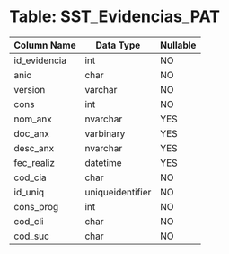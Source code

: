 # Table: SST_Evidencias_PAT

| Column Name | Data Type | Nullable |
|-------------|-----------|----------|
| id_evidencia | int | NO |
| anio | char | NO |
| version | varchar | NO |
| cons | int | NO |
| nom_anx | nvarchar | YES |
| doc_anx | varbinary | YES |
| desc_anx | nvarchar | YES |
| fec_realiz | datetime | YES |
| cod_cia | char | NO |
| id_uniq | uniqueidentifier | NO |
| cons_prog | int | NO |
| cod_cli | char | NO |
| cod_suc | char | NO |
